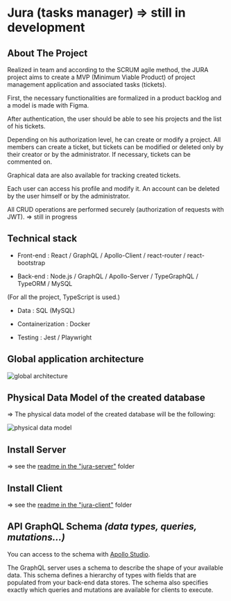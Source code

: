 # Jura (tasks manager) => still in development

## About The Project

Realized in team and according to the SCRUM agile method, the JURA project aims to create a MVP (Minimum Viable Product) of project management application and associated tasks (tickets).

First, the necessary functionalities are formalized in a product backlog and a model is made with Figma.

After authentication, the user should be able to see his projects and the list of his tickets.

Depending on his authorization level, he can create or modify a project. All members can create a ticket, but tickets can be modified or deleted only by their creator or by the administrator. If necessary, tickets can be commented on.

Graphical data are also available for tracking created tickets.

Each user can access his profile and modify it. An account can be deleted by the user himself or by the administrator.

All CRUD operations are performed securely (authorization of requests with JWT). => still in progress

## Technical stack

- Front-end : React / GraphQL / Apollo-Client / react-router / react-bootstrap
  
- Back-end : Node.js / GraphQL / Apollo-Server / TypeGraphQL / TypeORM / MySQL
  
(For all the project, TypeScript is used.)

- Data : SQL (MySQL)
  
- Containerization : Docker
  
- Testing : Jest / Playwright

## Global application architecture

![global architecture](https://imgur.com/ZEs02sA.png)

## Physical Data Model of the created database

=> The physical data model of the created database will be the following:

![physical data model](https://imgur.com/3iaLT6i.png)

## Install Server

=> see the [readme in the "jura-server"](https://github.com/loic-bodolec/jura-v1/blob/main/jura-server/readme.md) folder

## Install Client

=> see the [readme in the "jura-client"](https://github.com/loic-bodolec/jura-v1/blob/main/jura-client/readme.md) folder

## API GraphQL Schema ***(data types, queries, mutations...)***

You can access to the schema with [Apollo Studio](https://studio.apollographql.com/).

The GraphQL server uses a schema to describe the shape of your available data. This schema defines a hierarchy of types with fields that are populated from your back-end data stores. The schema also specifies exactly which queries and mutations are available for clients to execute.
